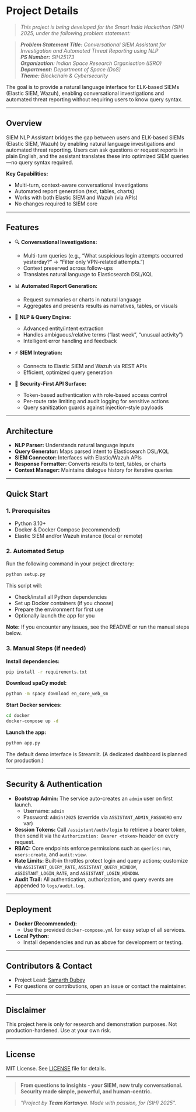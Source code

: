# Project Details

> _This project is being developed for the Smart India Hackathon (SIH) 2025, under the following problem statement:_

> _**Problem Statement Title:** Conversational SIEM Assistant for Investigation and Automated Threat Reporting using NLP  <br>
> **PS Number:** SIH25173  <br>
> **Organization:** Indian Space Research Organisation (ISRO)  <br>
> **Department:** Department of Space (DoS)  <br>
> **Theme:** Blockchain & Cybersecurity  <br>_

The goal is to provide a natural language interface for ELK-based SIEMs (Elastic SIEM, Wazuh), enabling conversational investigations and automated threat reporting without requiring users to know query syntax.

---

## Overview

SIEM NLP Assistant bridges the gap between users and ELK-based SIEMs (Elastic SIEM, Wazuh) by enabling natural language investigations and automated threat reporting. Users can ask questions or request reports in plain English, and the assistant translates these into optimized SIEM queries—no query syntax required.

**Key Capabilities:**

- Multi-turn, context-aware conversational investigations
- Automated report generation (text, tables, charts)
- Works with both Elastic SIEM and Wazuh (via APIs)
- No changes required to SIEM core

---

## Features

- 🔍 **Conversational Investigations:**
  - Multi-turn queries (e.g., “What suspicious login attempts occurred yesterday?” → “Filter only VPN-related attempts.”)
  - Context preserved across follow-ups
  - Translates natural language to Elasticsearch DSL/KQL

- 📊 **Automated Report Generation:**
  - Request summaries or charts in natural language
  - Aggregates and presents results as narratives, tables, or visuals

- 🧠 **NLP & Query Engine:**
  - Advanced entity/intent extraction
  - Handles ambiguous/relative terms (“last week”, “unusual activity”)
  - Intelligent error handling and feedback

- ⚡ **SIEM Integration:**
  - Connects to Elastic SIEM and Wazuh via REST APIs
  - Efficient, optimized query generation
- 🔐 **Security-First API Surface:**
  - Token-based authentication with role-based access control
  - Per-route rate limiting and audit logging for sensitive actions
  - Query sanitization guards against injection-style payloads

---

## Architecture

- **NLP Parser:** Understands natural language inputs
- **Query Generator:** Maps parsed intent to Elasticsearch DSL/KQL
- **SIEM Connector:** Interfaces with Elastic/Wazuh APIs
- **Response Formatter:** Converts results to text, tables, or charts
- **Context Manager:** Maintains dialogue history for iterative queries

---

## Quick Start

### 1. Prerequisites

- Python 3.10+
- Docker & Docker Compose (recommended)
- Elastic SIEM and/or Wazuh instance (local or remote)

### 2. Automated Setup

Run the following command in your project directory:

```bash
python setup.py
```

This script will:

- Check/install all Python dependencies
- Set up Docker containers (if you choose)
- Prepare the environment for first use
- Optionally launch the app for you

**Note:** If you encounter any issues, see the README or run the manual steps below.

### 3. Manual Steps (if needed)

**Install dependencies:**

```bash
pip install -r requirements.txt
```

**Download spaCy model:**

```bash
python -m spacy download en_core_web_sm
```

**Start Docker services:**

```bash
cd docker
docker-compose up -d
```

**Launch the app:**

```bash
python app.py
```

The default demo interface is Streamlit. (A dedicated dashboard is planned for production.)

---

## Security & Authentication

- **Bootstrap Admin:** The service auto-creates an `admin` user on first launch.
  - Username: `admin`
  - Password: `Admin!2025` (override via `ASSISTANT_ADMIN_PASSWORD` env var)
- **Session Tokens:** Call `/assistant/auth/login` to retrieve a bearer token, then send it via the `Authorization: Bearer <token>` header on every request.
- **RBAC:** Core endpoints enforce permissions such as `queries:run`, `users:create`, and `audit:view`.
- **Rate Limits:** Built-in throttles protect login and query actions; customize via `ASSISTANT_QUERY_RATE`, `ASSISTANT_QUERY_WINDOW`, `ASSISTANT_LOGIN_RATE`, and `ASSISTANT_LOGIN_WINDOW`.
- **Audit Trail:** All authentication, authorization, and query events are appended to `logs/audit.log`.

---

## Deployment

- **Docker (Recommended):**
  - Use the provided `docker-compose.yml` for easy setup of all services.
- **Local Python:**
  - Install dependencies and run as above for development or testing.

---

## Contributors & Contact

- Project Lead: [Samarth Dubey](https://github.com/iSamarthDubey)
- For questions or contributions, open an issue or contact the maintainer.

---

## Disclaimer

This project here is only for research and demonstration purposes. Not production-hardened. Use at your own risk.

---

## License

MIT License. See [LICENSE](LICENSE) file for details.

---

> **From questions to insights - your SIEM, now truly conversational. Security made simple, powerful, and human-centric.**

> _"Project by **Team Kartavya**. Made with passion, for (SIH) 2025"._
